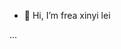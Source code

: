 - 👋 Hi, I’m frea xinyi lei



...
<!--- this is what I feel after a week of self-teaching creative computing.
I am still really really shy of touching this media. No matter all kinds of the encouragement.
I wanted to just show this blank page because it is mostlty what it is at this stage.
But I know if I don't start it now the feeling will stay like this and I would never progress.
# H1 a small peek from the outside 

it remind me the first time when I started learning English, Japanese, the foreign languages.
the excitement of getting the key to open the new word.

the hesitation and the unopened mouth.
the closed doors of trying to fill the anxiety of knowledges and hard works.
and the realization of the failure of shyness.

So am I going into that door?

what if I used my grammar wrong. What if I can't understand what they are saying

Yes I will stop thinking and start making.

_above, it is just a little "poem" that I want to record to express the feeling which I think it is really important.

##The manifesto of trying to break this exclusive field

if it 











